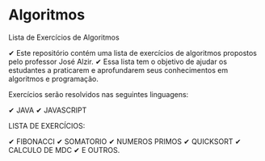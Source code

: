 # Algoritmos
 
Lista de Exercícios de Algoritmos


✔ Este repositório contém uma lista de exercícios de algoritmos propostos pelo professor José Alzir.
✔ Essa lista tem o objetivo de ajudar os estudantes a praticarem e aprofundarem seus conhecimentos em algoritmos e programação.


Exercícios serão resolvidos nas seguintes linguagens:

✔ JAVA
✔ JAVASCRIPT

LISTA DE EXERCÍCIOS:

✔ FIBONACCI
✔ SOMATORIO
✔ NUMEROS PRIMOS
✔ QUICKSORT
✔ CALCULO DE MDC
✔ E OUTROS.

